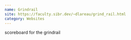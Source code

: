 ```yaml
---
name: Grindrail
site: https://faculty.sibr.dev/~dlareau/grind_rail.html
category: Websites
---
```

scoreboard for the grindrail